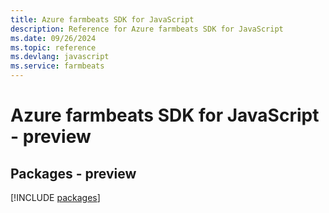 ```yaml
---
title: Azure farmbeats SDK for JavaScript
description: Reference for Azure farmbeats SDK for JavaScript
ms.date: 09/26/2024
ms.topic: reference
ms.devlang: javascript
ms.service: farmbeats
---
```

# Azure farmbeats SDK for JavaScript - preview
## Packages - preview
[!INCLUDE [packages](farmbeats-index.md)]